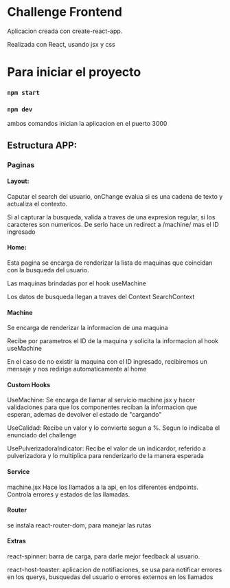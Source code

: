 # Challenge Frontend 

Aplicacion creada con create-react-app.

Realizada con React, usando jsx y css


# Para iniciar el proyecto

### `npm start`

### `npm dev`

ambos comandos inician la aplicacion en el puerto 3000


## Estructura APP:

### Paginas

#### Layout:
  Caputar el search del usuario, onChange evalua si es una cadena de texto y actualiza el contexto.
  
  Si al capturar la busqueda, valida a traves de una expresion regular, si los caracteres son numericos. De serlo hace un redirect a /machine/ mas el ID ingresado

#### Home:
  Esta pagina se encarga de renderizar la lista de maquinas que coincidan con la busqueda del usuario.
  
  Las maquinas brindadas por el hook useMachine
  
  Los datos de busqueda llegan a traves del Context SearchContext
  

#### Machine
  Se encarga de renderizar la informacion de una maquina

  Recibe por parametros el ID de la maquina y solicita la informacion al hook useMachine
  
  En el caso de no existir la maquina con el ID ingresado, recibiremos un mensaje y nos redirige automaticamente al home

#### Custom Hooks
  UseMachine: Se encarga de llamar al servicio machine.jsx y hacer validaciones para que los componentes reciban la informacion que esperan, ademas de devolver el estado de "cargando"
  
  UseCalidad: Recibe un valor y lo convierte segun a %. Segun lo indicaba el enunciado del challenge
  
  UsePulverizadoraIndicator: Recibe el valor de un indicardor, referido a pulverizadora y lo multiplica para renderizarlo de la manera esperada
  


#### Service
  machine.jsx Hace los llamados a la api, en los diferentes endpoints. Controla errores y estados de las llamadas.

#### Router
  se instala react-router-dom, para manejar las rutas

#### Extras
  react-spinner: barra de carga, para darle mejor feedback al usuario.
  
  react-host-toaster: aplicacion de notifiaciones, se usa para notificar errores en los querys, busquedas del usuario o errores externos en los llamados



